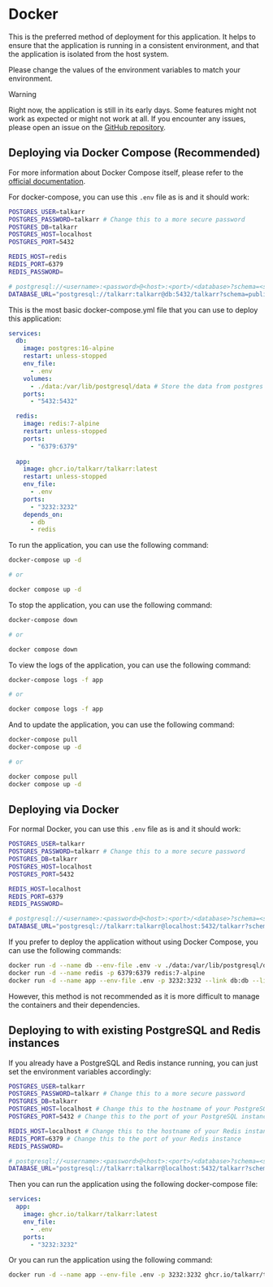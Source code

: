 # Docker

This is the preferred method of deployment for this application. It helps to ensure that the application is running in a consistent environment, and that the application is isolated from the host system.

Please change the values of the environment variables to match your environment.

> [!WARNING]
> Right now, the application is still in its early days. Some features might not work as expected or might not work at all.
> If you encounter any issues, please open an issue on the [GitHub repository](https://github.com/talkarr/talkarr/issues).

## Deploying via Docker Compose (Recommended)

For more information about Docker Compose itself, please refer to the [official documentation](https://docs.docker.com/compose/).

For docker-compose, you can use this `.env` file as is and it should work:

```bash
POSTGRES_USER=talkarr
POSTGRES_PASSWORD=talkarr # Change this to a more secure password
POSTGRES_DB=talkarr
POSTGRES_HOST=localhost
POSTGRES_PORT=5432

REDIS_HOST=redis
REDIS_PORT=6379
REDIS_PASSWORD=

# postgresql://<username>:<password>@<host>:<port>/<database>?schema=<schema>
DATABASE_URL="postgresql://talkarr:talkarr@db:5432/talkarr?schema=public"
```

This is the most basic docker-compose.yml file that you can use to deploy this application:

```yaml
services:
  db:
    image: postgres:16-alpine
    restart: unless-stopped
    env_file:
      - .env
    volumes:
      - ./data:/var/lib/postgresql/data # Store the data from postgres in "./data" directory
    ports:
      - "5432:5432"

  redis:
    image: redis:7-alpine
    restart: unless-stopped
    ports:
      - "6379:6379"
  
  app:
    image: ghcr.io/talkarr/talkarr:latest
    restart: unless-stopped
    env_file:
      - .env
    ports:
      - "3232:3232"
    depends_on:
      - db
      - redis
```

To run the application, you can use the following command:

```bash
docker-compose up -d

# or

docker compose up -d
```

To stop the application, you can use the following command:

```bash
docker-compose down

# or

docker compose down
```

To view the logs of the application, you can use the following command:

```bash
docker-compose logs -f app

# or

docker compose logs -f app
```

And to update the application, you can use the following command:

```bash
docker-compose pull
docker-compose up -d

# or

docker compose pull
docker compose up -d
```

## Deploying via Docker

For normal Docker, you can use this `.env` file as is and it should work:

```bash
POSTGRES_USER=talkarr
POSTGRES_PASSWORD=talkarr # Change this to a more secure password
POSTGRES_DB=talkarr
POSTGRES_HOST=localhost
POSTGRES_PORT=5432

REDIS_HOST=localhost
REDIS_PORT=6379
REDIS_PASSWORD=

# postgresql://<username>:<password>@<host>:<port>/<database>?schema=<schema>
DATABASE_URL="postgresql://talkarr:talkarr@localhost:5432/talkarr?schema=public"
```

If you prefer to deploy the application without using Docker Compose, you can use the following commands:

```bash
docker run -d --name db --env-file .env -v ./data:/var/lib/postgresql/data -p 5432:5432 postgres:16-alpine
docker run -d --name redis -p 6379:6379 redis:7-alpine
docker run -d --name app --env-file .env -p 3232:3232 --link db:db --link redis:redis ghcr.io/talkarr/talkarr:latest
```

However, this method is not recommended as it is more difficult to manage the containers and their dependencies.

## Deploying to with existing PostgreSQL and Redis instances

If you already have a PostgreSQL and Redis instance running, you can just set the environment variables accordingly:

```bash
POSTGRES_USER=talkarr
POSTGRES_PASSWORD=talkarr # Change this to a more secure password
POSTGRES_DB=talkarr
POSTGRES_HOST=localhost # Change this to the hostname of your PostgreSQL instance
POSTGRES_PORT=5432 # Change this to the port of your PostgreSQL instance

REDIS_HOST=localhost # Change this to the hostname of your Redis instance
REDIS_PORT=6379 # Change this to the port of your Redis instance
REDIS_PASSWORD=

# postgresql://<username>:<password>@<host>:<port>/<database>?schema=<schema>
DATABASE_URL="postgresql://talkarr:talkarr@localhost:5432/talkarr?schema=public"
```

Then you can run the application using the following docker-compose file:

```yaml
services:
  app:
    image: ghcr.io/talkarr/talkarr:latest
    env_file:
      - .env
    ports:
      - "3232:3232"
```

Or you can run the application using the following command:

```bash
docker run -d --name app --env-file .env -p 3232:3232 ghcr.io/talkarr/talkarr:latest
```
